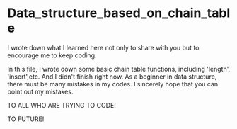 # Data_structure_based_on_chain_table

I wrote down what I learned here not only to share with you but to encourage me to keep coding.

In this file, I wrote down some basic chain table functions, including 'length', 'insert',etc.
And I didn't finish right now.
As a beginner in data structure, there must be many mistakes in my codes.
I sincerely hope that you can point out my mistakes.

TO ALL WHO ARE TRYING TO CODE!

TO FUTURE!
